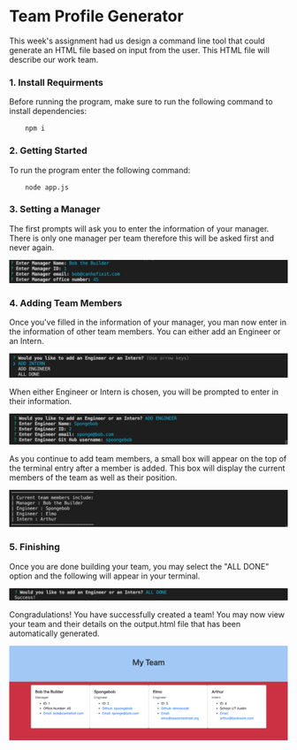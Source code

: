 # Team Profile Generator

This week's assignment had us design a command line tool that could generate an HTML file based on input from the user. This HTML file will describe our work team. 

### 1. Install Requirments

Before running the program, make sure to run the following command to install dependencies:

        npm i

### 2. Getting Started

To run the program enter the following command:

        node app.js

### 3. Setting a Manager

The first prompts will ask you to enter the information of your manager. There is only one manager per team therefore this will be asked first and never again. 

![ImageOfManager](./images/ImageOfManager.png)

### 4. Adding Team Members

Once you've filled in the information of your manager, you man now enter in the information of other team members. You can either add an Engineer or an Intern. 

![ImageOfList](./images/ImageOfSelection.png)

When either Engineer or Intern is chosen, you will be prompted to enter in their information.

![ImageOfEngineer](./images/ImageOfEngineer.png)

As you continue to add team members, a small box will appear on the top of the terminal entry after a member is added. This box will display the current members of the team as well as their position. 

![ImageOfSelection](./images/ImageOfList.png)

### 5. Finishing 

Once you are done building your team, you may select the "ALL DONE" option and the following will appear in your terminal. 

![ImageOfFinish](./images/ImageOfFinish.png)

Congradulations! You have successfully created a team! You may now view your team and their details on the output.html file that has been automatically generated. 

![ImageOfWebsite](./images/ImageOfWebsite.png)



